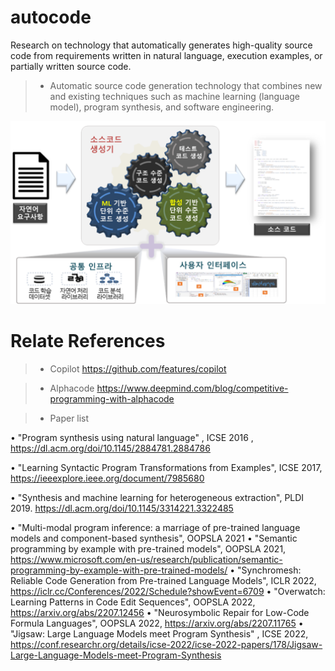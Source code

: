 # autocode

Research on technology that automatically generates high-quality source code from requirements written in natural language, execution examples, or partially written source code.

>-  Automatic source code generation technology that combines new and existing techniques such as machine learning (language model), program synthesis, and software engineering.

![image](./overview_autocode.png)

# Relate References

>- Copilot https://github.com/features/copilot
  
>- Alphacode https://www.deepmind.com/blog/competitive-programming-with-alphacode

>- Paper list
>
•	"Program synthesis using natural language" , ICSE 2016 , https://dl.acm.org/doi/10.1145/2884781.2884786

•	"Learning Syntactic Program Transformations from Examples", ICSE 2017, https://ieeexplore.ieee.org/document/7985680

•	"Synthesis and machine learning for heterogeneous extraction", PLDI 2019. https://dl.acm.org/doi/10.1145/3314221.3322485

•	"Multi-modal program inference: a marriage of pre-trained language models and component-based synthesis", OOPSLA 2021
•	"Semantic programming by example with pre-trained models", OOPSLA 2021, https://www.microsoft.com/en-us/research/publication/semantic-programming-by-example-with-pre-trained-models/
•	"Synchromesh: Reliable Code Generation from Pre-trained Language Models", ICLR 2022,  https://iclr.cc/Conferences/2022/Schedule?showEvent=6709
•	"Overwatch: Learning Patterns in Code Edit Sequences", OOPSLA 2022, https://arxiv.org/abs/2207.12456
•	"Neurosymbolic Repair for Low-Code Formula Languages", OOPSLA 2022, https://arxiv.org/abs/2207.11765
•	"Jigsaw: Large Language Models meet Program Synthesis" , ICSE 2022, https://conf.researchr.org/details/icse-2022/icse-2022-papers/178/Jigsaw-Large-Language-Models-meet-Program-Synthesis

